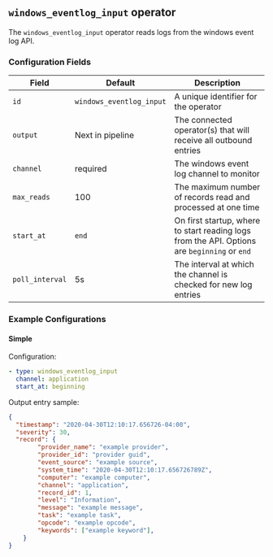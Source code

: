 ## `windows_eventlog_input` operator

The `windows_eventlog_input` operator reads logs from the windows event log API.

### Configuration Fields

| Field           | Default                  | Description                                                                                  |
| ---             | ---                      | ---                                                                                          |
| `id`            | `windows_eventlog_input` | A unique identifier for the operator                                                         |
| `output`        | Next in pipeline         | The connected operator(s) that will receive all outbound entries                             |
| `channel`       | required                 | The windows event log channel to monitor                                                     |
| `max_reads`     | 100                      | The maximum number of records read and processed at one time                                 |
| `start_at`      | `end`                    | On first startup, where to start reading logs from the API. Options are `beginning` or `end` |
| `poll_interval` | 5s                       | The interval at which the channel is checked for new log entries                             |

### Example Configurations

#### Simple

Configuration:
```yaml
- type: windows_eventlog_input
  channel: application
  start_at: beginning
```

Output entry sample:
```json
{
  "timestamp": "2020-04-30T12:10:17.656726-04:00",
  "severity": 30,
  "record": {
		"provider_name": "example provider",
		"provider_id": "provider guid",
		"event_source": "example source",
		"system_time": "2020-04-30T12:10:17.656726789Z",
		"computer": "example computer",
		"channel": "application",
		"record_id": 1,
		"level": "Information",
		"message": "example message",
		"task": "example task",
		"opcode": "example opcode",
		"keywords": ["example keyword"],
	}
}
```
